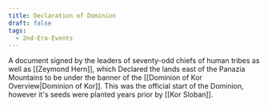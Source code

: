 ```yaml
---
title: Declaration of Dominion
draft: false
tags:
  - 2nd-Era-Events
---
```

 
A document signed by the leaders of seventy-odd chiefs of human tribes as well as [[Zeymond Hern]], which Declared the lands east of the Panazia Mountains to be under the banner of the [[Dominion of Kor Overview|Dominion of Kor]]. This was the official start of the Dominion, however it's seeds were planted years prior by [[Kor Sloban]].